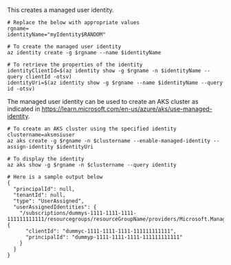 This creates a managed user identity.

```
# Replace the below with appropriate values
rgname=
identityName="myIdentity$RANDOM"
```

```
# To create the managed user identity
az identity create -g $rgname --name $identityName

# To retrieve the properties of the identity
identityClientId=$(az identity show -g $rgname -n $identityName --query clientId -otsv)
identityUri=$(az identity show -g $rgname --name $identityName --query id -otsv)
```

The managed user identity can be used to create an AKS cluster as indicated in https://learn.microsoft.com/en-us/azure/aks/use-managed-identity.

```
# To create an AKS cluster using the specified identity
clustername=aksmsiuser
az aks create -g $rgname -n $clustername --enable-managed-identity --assign-identity $identityUri
```

```
# To display the identity
az aks show -g $rgname -n $clustername --query identity

# Here is a sample output below
{
  "principalId": null,
  "tenantId": null,
  "type": "UserAssigned",
  "userAssignedIdentities": {
    "/subscriptions/dummys-1111-1111-1111-111111111111/resourcegroups/resourceGroupName/providers/Microsoft.ManagedIdentity/userAssignedIdentities/myIdentity10733": {
      "clientId": "dummyc-1111-1111-1111-111111111111",
      "principalId": "dummyp-1111-1111-1111-111111111111"
    }
  }
}
```
